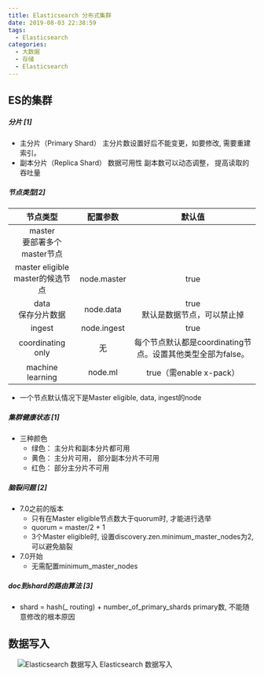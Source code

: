 ```yaml
---
title: Elasticsearch 分布式集群  
date: 2019-08-03 22:38:59
tags: 
  - Elasticsearch
categories:  
  - 大数据
  - 存储
  - Elasticsearch
---
```


<p></p>
<!-- more -->

## ES的集群
##### 分片 [1]
+ 主分片（Primary Shard）
  主分片数设置好后不能变更，如要修改, 需要重建索引。
+ 副本分片（Replica Shard）
  数据可用性
  副本数可以动态调整， 提高读取的吞吐量

##### 节点类型[2]
节点类型| 配置参数 |  默认值
:-:|:-:| :-:
master <br> 要部署多个master节点 |   | 
master eligible <br> master的候选节点 | node.master | true
data <br> 保存分片数据 | node.data | true <br> 默认是数据节点，可以禁止掉
ingest | node.ingest| true
coordinating only | 无 | 每个节点默认都是coordinating节点。设置其他类型全部为false。
machine learning | node.ml | true（需enable x-pack）

+ 一个节点默认情况下是Master eligible, data, ingest的node

##### 集群健康状态 [1]
+ 三种颜色
  - 绿色： 主分片和副本分片都可用
  - 黄色： 主分片可用， 部分副本分片不可用 
  - 红色： 部分主分片不可用 

##### 脑裂问题 [2]
+ 7.0之前的版本
  - 只有在Master eligible节点数大于quorum时, 才能进行选举
  - quorum = master/2 + 1
  - 3个Master eligible时, 设置discovery.zen.minimum_master_nodes为2, 可以避免脑裂
+ 7.0开始
  - 无需配置minimum_master_nodes

##### doc到shard的路由算法 [3]
+ shard = hash(_ routing) + number_of_primary_shards
  primary数, 不能随意修改的根本原因
   
##  数据写入
<div style="text-align: center; width: 70%; height: 70%">

![Elasticsearch 数据写入](https://user-images.githubusercontent.com/5608425/65385405-d7491280-dd60-11e9-9a73-895afca03bb8.png)
Elasticsearch 数据写入
</div>

+ write：文档数据到内存缓存，并存到 translog
+ refresh：内存缓存中的文档数据，到文件缓存中的 segment 。此时可以被搜到
+ flush 是缓存中的 segment 文档数据写入到磁盘


## 参考
1. 38丨分片与集群的故障转移
2. 37丨集群分布式模型及选主与脑裂问题
3. 39丨文档分布式存储
4. 